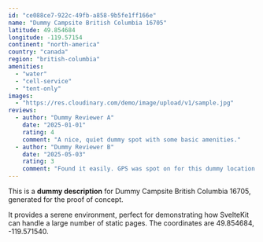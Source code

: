 ```yaml
---
id: "ce088ce7-922c-49fb-a858-9b5fe1ff166e"
name: "Dummy Campsite British Columbia 16705"
latitude: 49.854684
longitude: -119.57154
continent: "north-america"
country: "canada"
region: "british-columbia"
amenities:
  - "water"
  - "cell-service"
  - "tent-only"
images:
  - "https://res.cloudinary.com/demo/image/upload/v1/sample.jpg"
reviews:
  - author: "Dummy Reviewer A"
    date: "2025-01-01"
    rating: 4
    comment: "A nice, quiet dummy spot with some basic amenities."
  - author: "Dummy Reviewer B"
    date: "2025-05-03"
    rating: 3
    comment: "Found it easily. GPS was spot on for this dummy location."
---
```


This is a **dummy description** for Dummy Campsite British Columbia 16705, generated for the proof of concept.

It provides a serene environment, perfect for demonstrating how SvelteKit can handle a large number of static pages. The coordinates are 49.854684, -119.571540.
